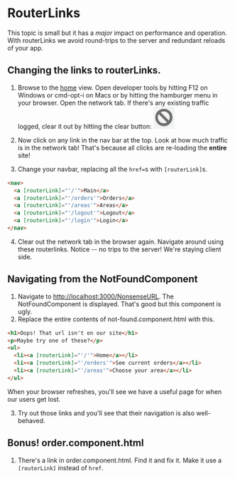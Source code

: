 
# RouterLinks
<!-- Time: YYmin -->

This topic is small but it has a _major_ impact on performance and operation. With routerLinks we avoid round-trips to the server and redundant reloads of your app.

## Changing the links to routerLinks.
1. Browse to the [home](http://localhost:3000) view. Open developer tools by hitting F12 on Windows or cmd-opt-i on Macs or by hitting the hamburger menu in your browser. Open the network tab. If there's any existing traffic logged, clear it out by hitting the clear button:
![clear](../assets/DevTools%20clear.png)

2. Now click on any link in the nav bar at the top. Look at how much traffic is in the network tab! That's because all clicks are re-loading the **entire** site!

3. Change your navbar, replacing all the `href=`s with `[routerLink]`s.
```html
<nav>
  <a [routerLink]="'/'">Main</a>
  <a [routerLink]="'/orders'">Orders</a>
  <a [routerLink]="'/areas'">Areas</a>
  <a [routerLink]="'/logout'">Logout</a>
  <a [routerLink]="'/login'">Login</a>
</nav>
```
4. Clear out the network tab in the browser again. Navigate around using these routerlinks. Notice -- no trips to the server! We're staying client side.

## Navigating from the NotFoundComponent
1. Navigate to [http://localhost:3000/NonsenseURL](http://localhost:3000/NonsenseURL). The NotFoundComponent is displayed. That's good but this component is ugly.
2. Replace the entire contents of not-found.component.html with this.
```html
<h1>Oops! That url isn't on our site</h1>
<p>Maybe try one of these?</p>
<ul>
  <li><a [routerLink]="'/'">Home</a></li>
  <li><a [routerLink]="'/orders'">See current orders</a></li>
  <li><a [routerLink]="'/areas'">Choose your area</a></li>
</ul>
```

When your browser refreshes, you'll see we have a useful page for when our users get lost.

3. Try out those links and you'll see that their navigation is also well-behaved.
  
## Bonus! order.component.html
1. There's a link in order.component.html. Find it and fix it. Make it use a `[routerLink]` instead of `href`.
